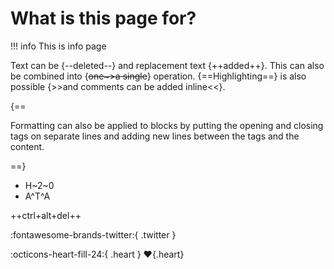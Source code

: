 # What is this page for?


!!! info
    This is info page 

Text can be {--deleted--} and replacement text {++added++}. This can also be
combined into {~~one~>a single~~} operation. {==Highlighting==} is also
possible {>>and comments can be added inline<<}.

{==

Formatting can also be applied to blocks by putting the opening and closing
tags on separate lines and adding new lines between the tags and the content.

==}

- H~2~0
- A^T^A

++ctrl+alt+del++

:fontawesome-brands-twitter:{ .twitter }

:octicons-heart-fill-24:{ .heart }
:heart:{.heart}



